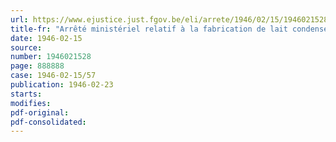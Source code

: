 ```yaml
---
url: https://www.ejustice.just.fgov.be/eli/arrete/1946/02/15/1946021528/justel
title-fr: "Arrêté ministériel relatif à la fabrication de lait condense ou évaporé, à la fabrication de poudre de lait et à l'emploi du lait (abrogé par AM 23-12-1947, art. 30)"
date: 1946-02-15
source:
number: 1946021528
page: 888888
case: 1946-02-15/57
publication: 1946-02-23
starts:
modifies:
pdf-original:
pdf-consolidated:
---
```


